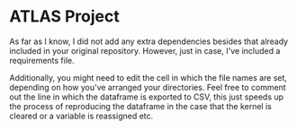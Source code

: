 # ATLAS Project

As far as I know, I did not add any extra dependencies besides that already included in your original repository. However, just in case, I've included a requirements file.

Additionally, you might need to edit the cell in which the file names are set, depending on how you've arranged your directories. Feel free to comment out the line in which the dataframe is exported to CSV, this just speeds up the process of reproducing the dataframe in the case that the kernel is cleared or a variable is reassigned etc.
